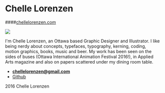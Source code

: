 
# Chelle Lorenzen
####[chellelorenzen.com](http://www.chellelorenzen.com)

![](photo.jpg)

I'm Chelle Lorenzen, an Ottawa based Graphic Designer and Illustrator. I like being nerdy about concepts, typefaces, typography, kerning, coding, motion graphics, books, music and beer. My work has been seen on the sides of buses (Ottawa International Animation Festival 2016!), in Applied Arts magazine and also on papers scattered under my dining room table.

- **[chellelorenzen@gmail.com](mailto:chellelorenzen@gmail.com)**
- [Github](https://github.com/hellachella/portfolio-2)

2016 Chelle Lorenzen